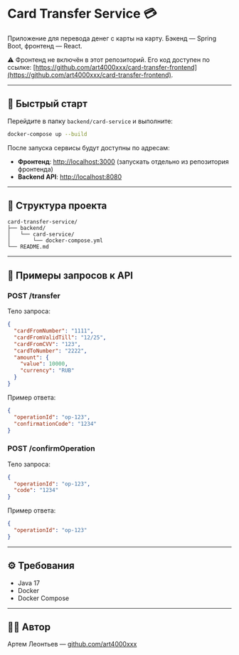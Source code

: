 # Card Transfer Service 💳

Приложение для перевода денег с карты на карту. Бэкенд — Spring Boot, фронтенд — React.

⚠️ Фронтенд не включён в этот репозиторий. Его код доступен по ссылке: [https://github.com/art4000xxx/card-transfer-frontend](https://github.com/art4000xxx/card-transfer-frontend).

---

## 🚀 Быстрый старт

Перейдите в папку `backend/card-service` и выполните:

```bash
docker-compose up --build
```

После запуска сервисы будут доступны по адресам:

* **Фронтенд**: [http://localhost:3000](http://localhost:3000)  (запускать отдельно из репозитория фронтенда)
* **Backend API**: [http://localhost:8080](http://localhost:8080)

---

## 📂 Структура проекта

```
card-transfer-service/
├── backend/
│   └── card-service/
│       └── docker-compose.yml
└── README.md
```

---

## 🧪 Примеры запросов к API

### POST /transfer

Тело запроса:

```json
{
  "cardFromNumber": "1111",
  "cardFromValidTill": "12/25",
  "cardFromCVV": "123",
  "cardToNumber": "2222",
  "amount": {
    "value": 10000,
    "currency": "RUB"
  }
}
```

Пример ответа:

```json
{
  "operationId": "op-123",
  "confirmationCode": "1234"
}
```

### POST /confirmOperation

Тело запроса:

```json
{
  "operationId": "op-123",
  "code": "1234"
}
```

Пример ответа:

```json
{
  "operationId": "op-123"
}
```

---

## ⚙️ Требования

* Java 17
* Docker
* Docker Compose

---

## 👨‍💻 Автор

Артем Леонтьев — [github.com/art4000xxx](https://github.com/art4000xxx)
